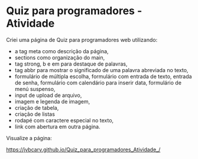 # Quiz para programadores - Atividade

Criei uma página de Quiz para programadores web utilizando:
- a tag meta como descrição da página, 
- sections como organização do main,
- tag strong, b e em para destaque de palavras,
- tag abbr para mostrar o significado de uma palavra abreviada no texto,
- formulário de múltipla escolha, formulário com entrada de texto, entrada de senha, formulário com calendário para inserir data, formulário de menú suspenso,
- input de upload de arquivo,
- imagem e legenda de imagem,
- criação de tabela,
- criação de listas
- rodapé com caractere especial no texto,
- link com abertura em outra página.


Visualize a página:

https://jvbcarv.github.io/Quiz_para_programadores_Atividade_/
